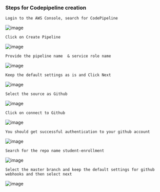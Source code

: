 ### Steps for Codepipeline creation

```
Login to the AWS Console, search for CodePipeline
```

![image](https://user-images.githubusercontent.com/20787443/92322499-1fda0880-f064-11ea-9784-a938539d327d.png)

```
Click on Create Pipeline
```

![image](https://user-images.githubusercontent.com/20787443/92322540-78a9a100-f064-11ea-9ff5-9ceb1e2adead.png)


```
Provide the pipeline name  & service role name
```

![image](https://user-images.githubusercontent.com/20787443/92322562-9971f680-f064-11ea-8b30-7991dac01625.png)


```
Keep the default settings as is and Click Next
```

![image](https://user-images.githubusercontent.com/20787443/92322610-ce7e4900-f064-11ea-8e71-4f70c64673d3.png)

```
Select the source as Github
```

![image](https://user-images.githubusercontent.com/20787443/92322674-45b3dd00-f065-11ea-97c9-abb8608015cc.png)

```
Click on connect to Github
```

![image](https://user-images.githubusercontent.com/20787443/92322700-6bd97d00-f065-11ea-8006-361ff71ed365.png)


```
You should get successful authentication to your github account
```

![image](https://user-images.githubusercontent.com/20787443/92322716-90cdf000-f065-11ea-998c-1fd9ddcbe1d9.png)

```
Search for the repo name student-enrollment
```

![image](https://user-images.githubusercontent.com/20787443/92322762-cc68ba00-f065-11ea-9f96-f1448660b613.png)


```
Select the master branch and keep the default settings for github webhooks and then select next
```

![image](https://user-images.githubusercontent.com/20787443/92322797-ffab4900-f065-11ea-8d9b-45a791979e95.png)




